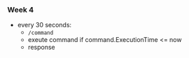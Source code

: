 ### Week 4
* every 30 seconds:
    * `/command`
    * exeute command if command.ExecutionTime <= now
    * response
    